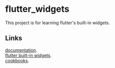 # flutter_widgets

This project is for learning flutter's built-in widgets.  

## Links

[documentation](https://flutter.io/).  
[flutter built-in widgets](https://flutter.io/widgets/).  
[cookbooks](https://flutter.io/cookbook/).



